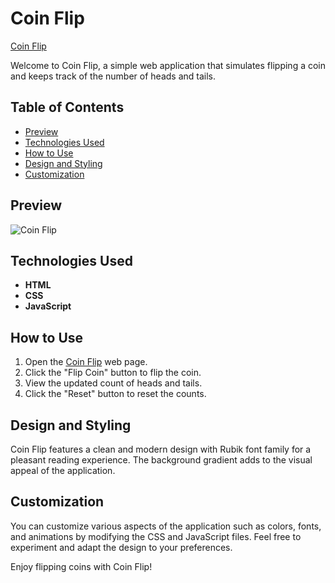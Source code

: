 # Coin Flip

[Coin Flip](https://umar-ashraf09.github.io/Coin-Flip/)

Welcome to Coin Flip, a simple web application that simulates flipping a coin and keeps track of the number of heads and tails.

## Table of Contents
- [Preview](#preview)
- [Technologies Used](#technologies-used)
- [How to Use](#how-to-use)
- [Design and Styling](#design-and-styling)
- [Customization](#customization)

## Preview
![Coin Flip](https://github.com/Umar-Ashraf09/Coin-Flip/assets/92431008/d8bc2089-21dd-4d28-95e8-4c68228f9bbf)

## Technologies Used
- **HTML**
- **CSS**
- **JavaScript**

## How to Use
1. Open the [Coin Flip](https://umar-ashraf09.github.io/Coin-Flip/) web page.
2. Click the "Flip Coin" button to flip the coin.
3. View the updated count of heads and tails.
4. Click the "Reset" button to reset the counts.

## Design and Styling
Coin Flip features a clean and modern design with Rubik font family for a pleasant reading experience. The background gradient adds to the visual appeal of the application.

## Customization
You can customize various aspects of the application such as colors, fonts, and animations by modifying the CSS and JavaScript files. Feel free to experiment and adapt the design to your preferences.

Enjoy flipping coins with Coin Flip!
